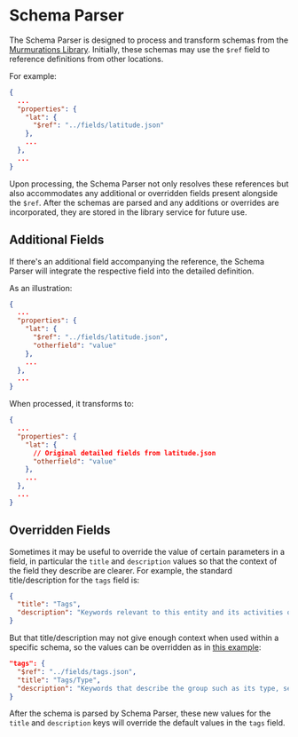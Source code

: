# Schema Parser

The Schema Parser is designed to process and transform schemas from the [Murmurations Library](https://github.com/MurmurationsNetwork/MurmurationsLibrary). Initially, these schemas may use the `$ref` field to reference definitions from other locations.

For example:

```json
{
  ...
  "properties": {
    "lat": {
      "$ref": "../fields/latitude.json"
    },
    ...
  },
  ...
}
```

Upon processing, the Schema Parser not only resolves these references but also accommodates any additional or overridden fields present alongside the `$ref`. After the schemas are parsed and any additions or overrides are incorporated, they are stored in the library service for future use.

## Additional Fields

If there's an additional field accompanying the reference, the Schema Parser will integrate the respective field into the detailed definition.

As an illustration:

```json
{
  ...
  "properties": {
    "lat": {
      "$ref": "../fields/latitude.json",
      "otherfield": "value"
    },
    ...
  },
  ...
}
```

When processed, it transforms to:

```json
{
  ...
  "properties": {
    "lat": {
      // Original detailed fields from latitude.json
      "otherfield": "value"
    },
    ...
  },
  ...
}
```

## Overridden Fields

Sometimes it may be useful to override the value of certain parameters in a field, in particular the `title` and `description` values so that the context of the field they describe are clearer. For example, the standard title/description for the `tags` field is:

```json
{
  "title": "Tags",
  "description": "Keywords relevant to this entity and its activities or attributes, searchable in the Murmurations index"
}
```

But that title/description may not give enough context when used within a specific schema, so the values can be overridden as in [this example](https://github.com/MurmurationsNetwork/MurmurationsLibrary/blob/ae5d972941b053d52016aac5303fb1af4509fe08/schemas/organizations_schema-v1.0.0.json#L26-L30):

```json
"tags": {
  "$ref": "../fields/tags.json",
  "title": "Tags/Type",
  "description": "Keywords that describe the group such as its type, searchable in the Murmurations index"
}
```

After the schema is parsed by Schema Parser, these new values for the `title` and `description` keys will override the default values in the `tags` field.
